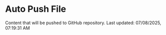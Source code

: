 # Auto Push File

Content that will be pushed to GitHub repository.
Last updated: 07/08/2025, 07:19:31 AM
